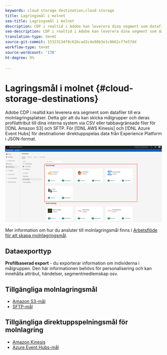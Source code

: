 ```yaml
---
keywords: cloud storage destination;cloud storage
title: Lagringsmål i molnet
seo-title: Lagringsmål i molnet
description: CDP i realtid i Adobe kan leverera dina segment som datafiler till Amazon S3, AWS Kinesis, Azure Event Hubs eller SFTP:s molnlagringsplatser.
seo-description: CDP i realtid i Adobe kan leverera dina segment som datafiler till Amazon S3, AWS Kinesis, Azure Event Hubs eller SFTP:s molnlagringsplatser.
translation-type: tm+mt
source-git-commit: 15323134f0c626cad2c4e90b3e1c0662cf7e57dd
workflow-type: tm+mt
source-wordcount: '178'
ht-degree: 0%

---
```



# Lagringsmål i molnet {#cloud-storage-destinations}

Adobe CDP i realtid kan leverera era segment som datafiler till era molnlagringsplatser. Detta gör att du kan skicka målgrupper och deras profilattribut till dina interna system via CSV eller tabbavgränsade filer för [!DNL Amazon S3] och SFTP. För [!DNL AWS Kinesis] och [!DNL Azure Event Hubs] för destinationer direktuppspelas data från Experience Platform i JSON-format.

![Lagringsmål för Adobe Cloud](/help/rtcdp/destinations/assets/cloud-storage-destinations.png)

Mer information om hur du ansluter till molnlagringsmål finns i [Arbetsflöde för att skapa molnlagringsmål](/help/rtcdp/destinations/cloud-storage-destinations-workflow.md).

## Dataexporttyp

**Profilbaserad export** - du exporterar information om individerna i målgruppen. Den här informationen behövs för personalisering och kan innehålla attribut, händelser, segmentmedlemskap osv.

## Tillgängliga molnlagringsmål

* [Amazon S3-mål](/help/rtcdp/destinations/amazon-s3-destination.md)
* [SFTP-mål](/help/rtcdp/destinations/sftp-destination.md)

## Tillgängliga direktuppspelningsmål för molnlagring

* [Amazon Kinesis](/help/rtcdp/destinations/amazon-kinesis-destination.md)
* [Azure Event Hubs-mål](/help/rtcdp/destinations/azure-event-hubs-destination.md)